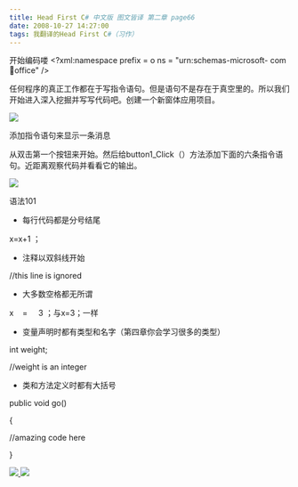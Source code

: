 ```yaml
---
title: Head First C# 中文版 图文皆译 第二章 page66
date: 2008-10-27 14:27:00
tags: 我翻译的Head First C#（习作）
---
```

开始编码喽  <?xml:namespace prefix = o ns = "urn:schemas-microsoft-
com:office:office" />

任何程序的真正工作都在于写指令语句。但是语句不是存在于真空里的。所以我们开始进入深入挖掘并写写代码吧。创建一个新窗体应用项目。

![](https://p-blog.csdn.net/images/p_blog_csdn_net/cuipengfei1/EntryImages/20081027/%E6%88%AA%E5%9B%BE04.jpg)

添加指令语句来显示一条消息

从双击第一个按钮来开始。然后给button1_Click（）方法添加下面的六条指令语句。近距离观察代码并看看它的输出。

![](https://p-blog.csdn.net/images/p_blog_csdn_net/cuipengfei1/EntryImages/20081027/%E6%88%AA%E5%9B%BE05.jpg)

语法101

*  每行代码都是分号结尾 

x=x+1  ；

*  注释以双斜线开始 

//this line is ignored

*  大多数空格都无所谓 

x    =     3  ；与x=3；一样

*  变量声明时都有类型和名字（第四章你会学习很多的类型） 

int weight;

//weight is an integer

*  类和方法定义时都有大括号 

public void go()

{

//amazing code here

}



[ ![](https://profile.csdnimg.cn/5/2/5/3_cuipengfei1)
![](https://g.csdnimg.cn/static/user-reg-year/1x/11.png)
](https://blog.csdn.net/cuipengfei1)





